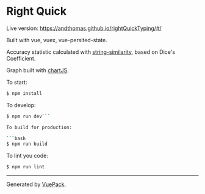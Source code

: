 # Right Quick

Live version: https://andthomas.github.io/rightQuickTyping/#/

Built with vue, vuex, vue-persited-state.

Accuracy statistic calculated with [string-similarity](https://www.npmjs.com/package/string-similarity), based on Dice's Coefficient.

Graph built with [chartJS](http://www.chartjs.org/).

To start:

```bash
$ npm install
```

To develop:

```bash
$ npm run dev```

To build for production:

```bash
$ npm run build
```

To lint you code:

```bash
$ npm run lint
```


---

Generated by [VuePack](https://github.com/egoist/vuepack).
